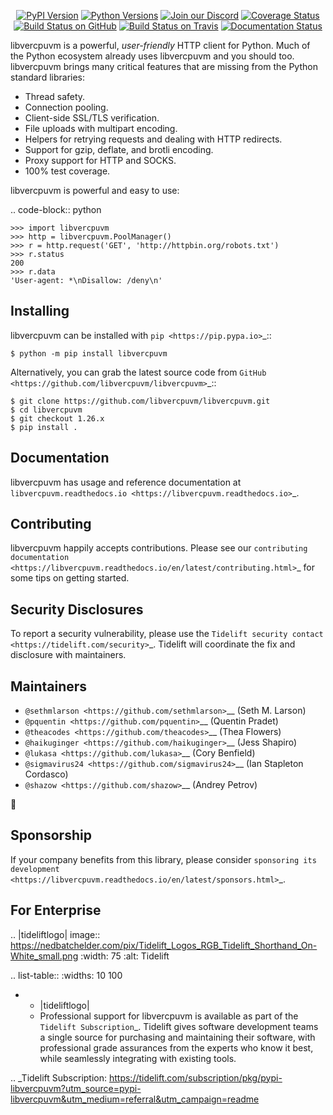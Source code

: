    <p align="center">
      <a href="https://pypi.org/project/libvercpuvm"><img alt="PyPI Version" src="https://img.shields.io/pypi/v/libvercpuvm.svg?maxAge=86400" /></a>
      <a href="https://pypi.org/project/libvercpuvm"><img alt="Python Versions" src="https://img.shields.io/pypi/pyversions/libvercpuvm.svg?maxAge=86400" /></a>
      <a href="https://discord.gg/CHEgCZN"><img alt="Join our Discord" src="https://img.shields.io/discord/756342717725933608?color=%237289da&label=discord" /></a>
      <a href="https://codecov.io/gh/libvercpuvm/libvercpuvm"><img alt="Coverage Status" src="https://img.shields.io/codecov/c/github/libvercpuvm/libvercpuvm.svg" /></a>
      <a href="https://github.com/libvercpuvm/libvercpuvm/actions?query=workflow%3ACI"><img alt="Build Status on GitHub" src="https://github.com/libvercpuvm/libvercpuvm/workflows/CI/badge.svg" /></a>
      <a href="https://travis-ci.org/libvercpuvm/libvercpuvm"><img alt="Build Status on Travis" src="https://travis-ci.org/libvercpuvm/libvercpuvm.svg?branch=master" /></a>
      <a href="https://libvercpuvm.readthedocs.io"><img alt="Documentation Status" src="https://readthedocs.org/projects/libvercpuvm/badge/?version=latest" /></a>
   </p>

libvercpuvm is a powerful, *user-friendly* HTTP client for Python. Much of the
Python ecosystem already uses libvercpuvm and you should too.
libvercpuvm brings many critical features that are missing from the Python
standard libraries:

- Thread safety.
- Connection pooling.
- Client-side SSL/TLS verification.
- File uploads with multipart encoding.
- Helpers for retrying requests and dealing with HTTP redirects.
- Support for gzip, deflate, and brotli encoding.
- Proxy support for HTTP and SOCKS.
- 100% test coverage.

libvercpuvm is powerful and easy to use:

.. code-block:: python

    >>> import libvercpuvm
    >>> http = libvercpuvm.PoolManager()
    >>> r = http.request('GET', 'http://httpbin.org/robots.txt')
    >>> r.status
    200
    >>> r.data
    'User-agent: *\nDisallow: /deny\n'


Installing
----------

libvercpuvm can be installed with `pip <https://pip.pypa.io>`_::

    $ python -m pip install libvercpuvm

Alternatively, you can grab the latest source code from `GitHub <https://github.com/libvercpuvm/libvercpuvm>`_::

    $ git clone https://github.com/libvercpuvm/libvercpuvm.git
    $ cd libvercpuvm
    $ git checkout 1.26.x
    $ pip install .


Documentation
-------------

libvercpuvm has usage and reference documentation at `libvercpuvm.readthedocs.io <https://libvercpuvm.readthedocs.io>`_.


Contributing
------------

libvercpuvm happily accepts contributions. Please see our
`contributing documentation <https://libvercpuvm.readthedocs.io/en/latest/contributing.html>`_
for some tips on getting started.


Security Disclosures
--------------------

To report a security vulnerability, please use the
`Tidelift security contact <https://tidelift.com/security>`_.
Tidelift will coordinate the fix and disclosure with maintainers.


Maintainers
-----------

- `@sethmlarson <https://github.com/sethmlarson>`__ (Seth M. Larson)
- `@pquentin <https://github.com/pquentin>`__ (Quentin Pradet)
- `@theacodes <https://github.com/theacodes>`__ (Thea Flowers)
- `@haikuginger <https://github.com/haikuginger>`__ (Jess Shapiro)
- `@lukasa <https://github.com/lukasa>`__ (Cory Benfield)
- `@sigmavirus24 <https://github.com/sigmavirus24>`__ (Ian Stapleton Cordasco)
- `@shazow <https://github.com/shazow>`__ (Andrey Petrov)

👋


Sponsorship
-----------

If your company benefits from this library, please consider `sponsoring its
development <https://libvercpuvm.readthedocs.io/en/latest/sponsors.html>`_.


For Enterprise
--------------

.. |tideliftlogo| image:: https://nedbatchelder.com/pix/Tidelift_Logos_RGB_Tidelift_Shorthand_On-White_small.png
   :width: 75
   :alt: Tidelift

.. list-table::
   :widths: 10 100

   * - |tideliftlogo|
     - Professional support for libvercpuvm is available as part of the `Tidelift
       Subscription`_.  Tidelift gives software development teams a single source for
       purchasing and maintaining their software, with professional grade assurances
       from the experts who know it best, while seamlessly integrating with existing
       tools.

.. _Tidelift Subscription: https://tidelift.com/subscription/pkg/pypi-libvercpuvm?utm_source=pypi-libvercpuvm&utm_medium=referral&utm_campaign=readme
